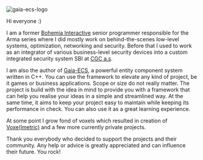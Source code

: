 ![gaia-ecs-logo](https://github.com/richardbiely/gaia-ecs/blob/a37ab28b829859abd73e1c52e43fa2ca3cf2b2cd/docs/img/logo.png)

Hi everyone :)

I am a former [Bohemia Interactive](https://www.bohemia.net) senior programmer responsible for the Arma series where I did mostly work on behind-the-scenes low-level systems, optimization, networking and security. Before that I used to work as an integrator of various business-level security devices into a custom integrated security system SBI at [CGC a.s](https://cgc.sk).

I am also the author of [Gaia-ECS](https://github.com/richardbiely/gaia-ecs), a powerful entity component system written in C++. You can use the framework to elevate any kind of project, be it games or business applications. Scope or size do not really matter.
The project is build with the idea in mind to provide you with a framework that can help you realise your ideas in a simple and streamlined way. At the same time, it aims to keep your project easy to maintain while keeping its performance in check. You can also use it as a great learning experience.

At some point I grow fond of voxels which resulted in creation of [Voxe(lmetric)](https://github.com/richardbiely/Voxelmetric) and a few more currently private projects.

Thank you everybody who decided to support the projects and their community. Any help or advice is greatly appreciated and can influence their future. You rock!

